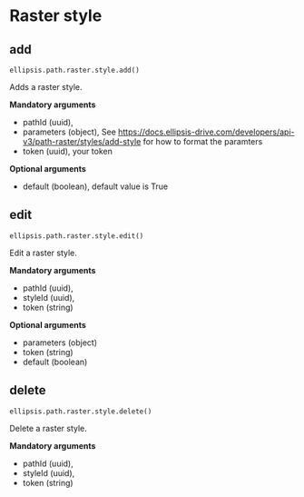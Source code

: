 # Raster style

## add

    ellipsis.path.raster.style.add()

Adds a raster style.

**Mandatory arguments**
- pathId (uuid),
- parameters (object), See https://docs.ellipsis-drive.com/developers/api-v3/path-raster/styles/add-style for how to format the paramters
- token (uuid), your token

**Optional arguments**

- default (boolean), default value is True

## edit

    ellipsis.path.raster.style.edit()

Edit a raster style.

**Mandatory arguments**
- pathId (uuid),
- styleId (uuid),
- token (string)

**Optional arguments**

- parameters (object)
- token (string)
- default (boolean)


## delete

    ellipsis.path.raster.style.delete()

Delete a raster style.

**Mandatory arguments**

- pathId (uuid),
- styleId (uuid), 
- token (string)


